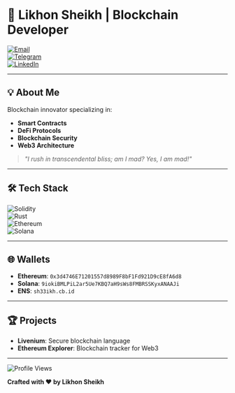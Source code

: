 # 🚀 **Likhon Sheikh | Blockchain Developer**

[![Email](https://img.shields.io/badge/Email-D14836?style=flat&logo=gmail&logoColor=white)](mailto:likhonsh3ikh@icloud.com)  
[![Telegram](https://img.shields.io/badge/Telegram-0088CC?style=flat&logo=telegram&logoColor=white)](https://t.me/likhonsh3ikh)  
[![LinkedIn](https://img.shields.io/badge/LinkedIn-0A66C2?style=flat&logo=linkedin&logoColor=white)](https://linkedin.com/in/likhonsheikh)  

---

## 💡 **About Me**

Blockchain innovator specializing in:  
- **Smart Contracts**  
- **DeFi Protocols**  
- **Blockchain Security**  
- **Web3 Architecture**  

> _"I rush in transcendental bliss; am I mad? Yes, I am mad!"_

---

## 🛠 **Tech Stack**

![Solidity](https://img.shields.io/badge/Solidity-363636?style=flat&logo=solidity&logoColor=white)  
![Rust](https://img.shields.io/badge/Rust-000000?style=flat&logo=rust&logoColor=white)  
![Ethereum](https://img.shields.io/badge/Ethereum-3C3C3D?style=flat&logo=ethereum&logoColor=white)  
![Solana](https://img.shields.io/badge/Solana-9945FF?style=flat&logo=solana&logoColor=white)  

---

## 🌐 **Wallets**

- **Ethereum**: `0x3d4746E71201557d8989F8bF1Fd921D9cE8fA6d8`  
- **Solana**: `9iokiBMLPiL2ar5Ue7KBQ7aH9sWs8FMBRSSKyxANAAJi`  
- **ENS**: `sh33ikh.cb.id`  

---

## 🏆 **Projects**

- **Livenium**: Secure blockchain language  
- **Ethereum Explorer**: Blockchain tracker for Web3  

---

![Profile Views](https://komarev.com/ghpvc/?username=Rekt-Developer&style=flat&color=brightgreen)  

**Crafted with ❤️ by Likhon Sheikh**
